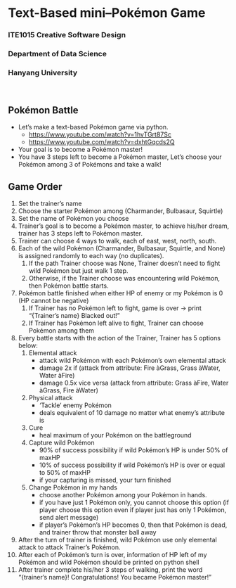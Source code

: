 # Text-Based mini–Pokémon Game

### ITE1015 Creative Software Design 
### Department of Data Science 
### Hanyang University

<br>

## Pokémon Battle
- Let’s make a text-based Pokémon game via python.
    - https://www.youtube.com/watch?v=1hvTGrt87Sc
    - https://www.youtube.com/watch?v=dxhtGqcds2Q
- Your goal is to become a Pokémon master!
- You have 3 steps left to become a Pokémon master, 
Let’s choose your Pokémon among 3 of Pokémons and take a 
walk!

## Game Order
1. Set the trainer’s name
2. Choose the starter Pokémon among (Charmander, Bulbasaur, Squirtle)
3. Set the name of Pokémon you choose
4. Trainer’s goal is to become a Pokémon master, to achieve his/her dream, trainer has 3 steps left to Pokémon master.
5. Trainer can choose 4 ways to walk, each of east, west, north, south.
6. Each of the wild Pokémon (Charmander, Bulbasaur, Squirtle, and None) is assigned randomly to each way (no duplicates).
    1. If the path Trainer choose was None, Trainer doesn’t need to fight wild Pokémon but just walk 1 step.
    2. Otherwise, if the Trainer choose was encountering wild Pokémon, then Pokémon battle starts.
7. Pokémon battle finished when either HP of enemy or my Pokémon is 0 (HP cannot be negative) 
    1. If Trainer has no Pokémon left to fight, game is over
    -> print “{Trainer’s name} Blacked out!”
    2. If Trainer has Pokémon left alive to fight, Trainer can choose Pokémon among them
8. Every battle starts with the action of the Trainer, Trainer has 5 options below:
    1. Elemental attack
        - attack wild Pokémon with each Pokémon’s own elemental attack
        - damage 2x if (attack from attribute: Fire àGrass, Grass àWater, Water àFire)
        - damage 0.5x vice versa (attack from attribute: Grass àFire, Water àGrass, Fire àWater)
    2. Physical attack
        - ‘Tackle’ enemy Pokémon
        - deals equivalent of 10 damage no matter what enemy’s attribute is
    3. Cure
        - heal maximum of your Pokémon on the battleground
    4. Capture wild Pokémon
        - 90% of success possibility if wild Pokémon’s HP is under 50% of maxHP
        - 10% of success possibility if wild Pokémon’s HP is over or equal to 50% of maxHP
        - if your capturing is missed, your turn finished
    5. Change Pokémon in my hands
        - choose another Pokémon among your Pokémon in hands.
        - if you have just 1 Pokémon only, you cannot choose this option (if player choose this option even if player just has only 1 Pokémon, send alert message)
        - if player’s Pokémon’s HP becomes 0, then that Pokémon is dead, and trainer throw that monster ball away
9. After the turn of trainer is finished, wild Pokémon use only elemental attack to attack Trainer’s Pokémon.
10. After each of Pokémon’s turn is over, information of HP left of my Pokémon and wild Pokémon should be printed on  python shell
11. After trainer complete his/her 3 steps of walking, print the word “{trainer’s name}! Congratulations! You became Pokémon  master!”
